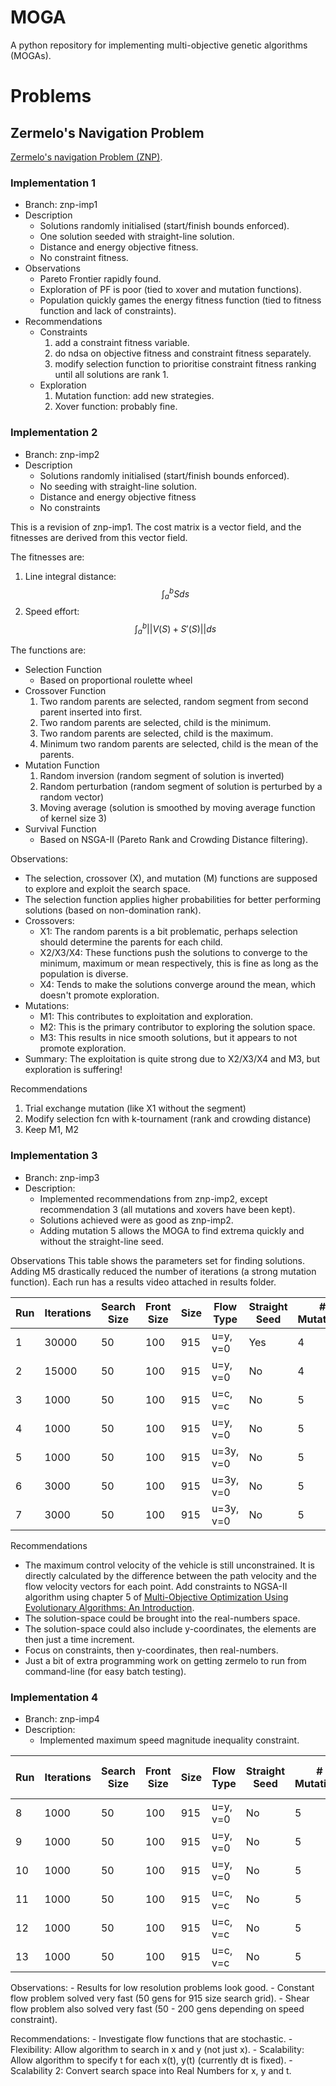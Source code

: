 # MOGA
A python repository for implementing multi-objective genetic algorithms (MOGAs).

# Problems
## Zermelo's Navigation Problem
[Zermelo's navigation Problem (ZNP)](https://en.wikipedia.org/wiki/Zermelo%27s_navigation_problem).

### Implementation 1
- Branch: znp-imp1
- Description
    - Solutions randomly initialised (start/finish bounds enforced).
    - One solution seeded with straight-line solution.
    - Distance and energy objective fitness.
    - No constraint fitness.
- Observations
    - Pareto Frontier rapidly found.
    - Exploration of PF is poor (tied to xover and mutation functions).
    - Population quickly games the energy fitness function (tied to fitness function and lack of constraints).
- Recommendations
    - Constraints
        1. add a constraint fitness variable.
        2. do ndsa on objective fitness and constraint fitness separately.
        3. modify selection function to prioritise constraint fitness ranking until all solutions are rank 1.
    - Exploration
        1. Mutation function: add new strategies.
        2. Xover function: probably fine.
        
### Implementation 2
- Branch: znp-imp2
- Description
    - Solutions randomly initialised (start/finish bounds enforced).
    - No seeding with straight-line solution.
    - Distance and energy objective fitness
    - No constraints
    
This is a revision of znp-imp1. The cost matrix is a vector field,
and the fitnesses are derived from this vector field.

The fitnesses are:
1. Line integral distance: $$\int_a^bSds$$
2. Speed effort: $$\int_a^b{||V(S)+S'(S)||}ds$$

The functions are:
- Selection Function
    - Based on proportional roulette wheel
- Crossover Function
    1. Two random parents are selected, random segment from second parent inserted into first.
    2. Two random parents are selected, child is the minimum.
    3. Two random parents are selected, child is the maximum.
    4. Minimum two random parents are selected, child is the mean of the parents.
- Mutation Function
    1. Random inversion (random segment of solution is inverted)
    2. Random perturbation (random segment of solution is perturbed by a random vector)
    3. Moving average (solution is smoothed by moving average function of kernel size 3)
- Survival Function
    - Based on NSGA-II (Pareto Rank and Crowding Distance filtering).
    
Observations:
- The selection, crossover (X), and mutation (M) functions are supposed to explore and exploit the search space.
- The selection function applies higher probabilities for better performing solutions (based on non-domination rank).
- Crossovers:
    - X1: The random parents is a bit problematic, perhaps selection should determine the parents for each child.
    - X2/X3/X4: These functions push the solutions to converge to the minimum, maximum or mean respectively, this is fine as long as the population is diverse.
    - X4: Tends to make the solutions converge around the mean, which doesn't promote exploration.
- Mutations:
    - M1: This contributes to exploitation and exploration.
    - M2: This is the primary contributor to exploring the solution space.
    - M3: This results in nice smooth solutions, but it appears to not promote exploration.
- Summary: The exploitation is quite strong due to X2/X3/X4 and M3, but exploration is suffering!

Recommendations
1. Trial exchange mutation (like X1 without the segment)
2. Modify selection fcn with k-tournament (rank and crowding distance)
3. Keep M1, M2

### Implementation 3
- Branch: znp-imp3
- Description:
    - Implemented recommendations from znp-imp2, except recommendation 3 (all mutations and xovers have been kept).
    - Solutions achieved were as good as znp-imp2.
    - Adding mutation 5 allows the MOGA to find extrema quickly and without the straight-line seed.

Observations
This table shows the parameters set for finding solutions. Adding M5 drastically reduced the number of iterations
 (a strong mutation function). Each run has a results video attached in results folder.
 
|Run|Iterations|Search Size|Front Size|Size|Flow Type|Straight Seed|# Mutations|# XOvers|
|---|----------|-----------|----------|----|---------|-------------|-----------|--------|
|1|30000|50|100|915|u=y, v=0|Yes|4|4|
|2|15000|50|100|915|u=y, v=0|No|4|4|
|3|1000|50|100|915|u=c, v=c|No|5|4|
|4|1000|50|100|915|u=y, v=0|No|5|4|
|5|1000|50|100|915|u=3y, v=0|No|5|4|
|6|3000|50|100|915|u=3y, v=0|No|5|4|
|7|3000|50|100|915|u=3y, v=0|No|5|4|

Recommendations
- The maximum control velocity of the vehicle is still unconstrained. It is directly calculated by the difference
 between the path velocity and the flow velocity vectors for each point. Add constraints to NGSA-II algorithm using 
 chapter 5 of [Multi-Objective Optimization Using Evolutionary Algorithms: An Introduction](https://www.egr.msu.edu/~kdeb/papers/k2011003.pdf).
- The solution-space could be brought into the real-numbers space.
- The solution-space could also include y-coordinates, the elements are then just a time increment.
- Focus on constraints, then y-coordinates, then real-numbers.
- Just a bit of extra programming work on getting zermelo to run from command-line (for easy batch testing).

### Implementation 4
- Branch: znp-imp4
- Description:
    - Implemented maximum speed magnitude inequality constraint.

|Run|Iterations|Search Size|Front Size|Size|Flow Type|Straight Seed|# Mutations|# XOvers|Max Allowed Velocity|
|---|----------|-----------|----------|----|---------|-------------|-----------|--------|--------------------|
|8|1000|50|100|915|u=y, v=0|No|5|4|inf.|
|9|1000|50|100|915|u=y, v=0|No|5|4|10|
|10|1000|50|100|915|u=y, v=0|No|5|4|2|
|11|1000|50|100|915|u=c, v=c|No|5|4|2|
|12|1000|50|100|915|u=c, v=c|No|5|4|10|
|13|1000|50|100|915|u=c, v=c|No|5|4|inf.|

Observations:
    - Results for low resolution problems look good.
    - Constant flow problem solved very fast (50 gens for 915 size search grid).
    - Shear flow problem also solved very fast (50 - 200 gens depending on speed constraint).
    
Recommendations:
    - Investigate flow functions that are stochastic.
    - Flexibility: Allow algorithm to search in x and y (not just x).
    - Scalability: Allow algorithm to specify t for each x(t), y(t) (currently dt is fixed).
    - Scalability 2: Convert search space into Real Numbers for x, y and t.
